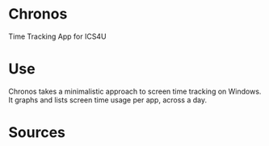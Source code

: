 # Chronos
Time Tracking App for ICS4U

# Use
Chronos takes a minimalistic approach to screen time tracking on Windows.
It graphs and lists screen time usage per app, across a day.

# Sources

